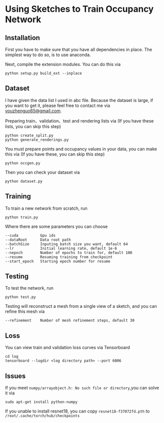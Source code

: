 # Using Sketches to Train Occupancy Network

## Installation

First you have to make sure that you have all dependencies in place. The simplest way to do so, is to use anaconda.

Next, compile the extension modules. You can do this via

```
python setup.py build_ext --inplace
```

## Dataset
I have given the data list I used in abc file. Because the dataset is large, if you want to get it, please feel free to contact me via youzhenguo65@gmail.com.

Preparing train、validation、test  and rendering lists via (If you have these lists, you can skip this step)

```
python create_split.py
python generate_renderings.py
```

You must prepare points and occupancy values in your data, you can make this via (If you have these, you can skip this step)

```
python occgen.py
```

Then you can check your dataset via

```
python dataset.py
```

## Training

To train a new network from scratch, run

```
python train.py
```

Where there are some parameters you can choose

```
--cuda          Gpu ids
--dataRoot      Data root path
--batchSize     Inputing batch size you want, default 64
--lr            Initial learning rate, default 1e-6
--nepoch        Number of epochs to train for, default 100
--resume        Resuming training from checkpoint
--start_epoch   Starting epoch number for resume
```

## Testing

To test the network, run

```
python test.py
```

Testing will reconstruct a mesh from a single view of a sketch, and you can refine this mesh via

```
--refinement    Number of mesh refinement steps, default 30
```

## Loss

You can view train and validation loss curves via Tensorboard

```
cd log
tensorboard --logdir <log directory path> --port 6006
```

## Issues

If you meet `numpy/arrayobject.h: No such file or directory`,you can solve it via

```
sudo apt-get install python-numpy
```

If you unable to install resnet18, you can copy `resnet18-f37072fd.pth` to `/root/.cache/torch/hub/checkpoints`

